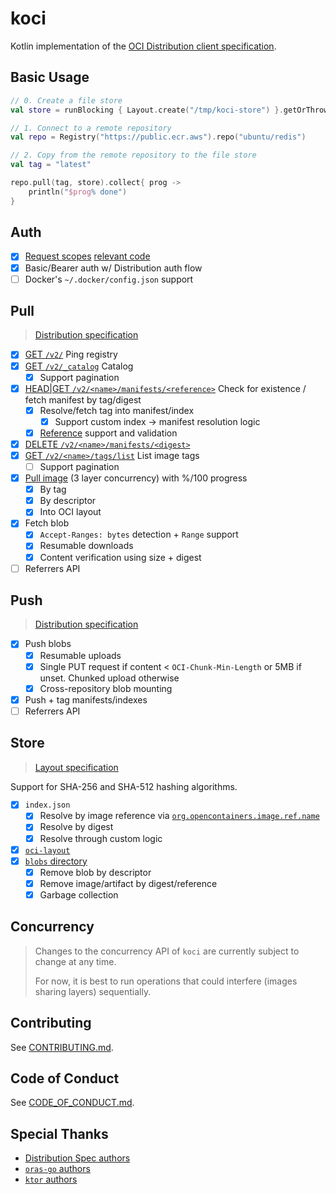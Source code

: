 # koci

Kotlin implementation of the [OCI Distribution client specification](https://github.com/opencontainers/distribution-spec/blob/master/spec.md).

## Basic Usage

```kotlin
// 0. Create a file store
val store = runBlocking { Layout.create("/tmp/koci-store") }.getOrThrow()

// 1. Connect to a remote repository
val repo = Registry("https://public.ecr.aws").repo("ubuntu/redis")

// 2. Copy from the remote repository to the file store
val tag = "latest"

repo.pull(tag, store).collect{ prog ->
    println("$prog% done")
}
```

## Auth

- [x] [Request scopes](https://distribution.github.io/distribution/spec/auth/scope/) [relevant code](https://github.com/distribution/distribution/blob/v2.7.1/registry/handlers/app.go#L915-L937)
- [x] Basic/Bearer auth w/ Distribution auth flow
- [ ] Docker's `~/.docker/config.json` support

## Pull

> [Distribution specification](https://github.com/opencontainers/distribution-spec)

- [x] [GET `/v2/`](https://distribution.github.io/distribution/spec/api/#api-version-check) Ping registry
- [x] [GET `/v2/_catalog`](https://distribution.github.io/distribution/spec/api/#listing-repositories) Catalog
  - [x] Support pagination
- [x] [HEAD|GET `/v2/<name>/manifests/<reference>`](https://distribution.github.io/distribution/spec/api/#existing-manifests) Check for existence / fetch manifest by tag/digest
  - [x] Resolve/fetch tag into manifest/index
    - [x] Support custom index -> manifest resolution logic
  - [x] [Reference](https://pkg.go.dev/github.com/distribution/reference) support and validation
- [x] [DELETE `/v2/<name>/manifests/<digest>`](https://distribution.github.io/distribution/spec/api/#deleting-a-layer)
- [x] [GET `/v2/<name>/tags/list`](https://distribution.github.io/distribution/spec/api/#listing-image-tags) List image tags
  - [ ] Support pagination
- [x] [Pull image](https://distribution.github.io/distribution/spec/api/#pulling-an-image) (3 layer concurrency) with %/100 progress
  - [x] By tag
  - [x] By descriptor
  - [x] Into OCI layout
- [x] Fetch blob
  - [x] `Accept-Ranges: bytes` detection + `Range` support
  - [x] Resumable downloads
  - [x] Content verification using size + digest
- [ ] Referrers API

## Push

> [Distribution specification](https://github.com/opencontainers/distribution-spec)

- [x] Push blobs
  - [x] Resumable uploads
  - [x] Single PUT request if content < `OCI-Chunk-Min-Length` or 5MB if unset. Chunked upload otherwise
  - [x] Cross-repository blob mounting
- [x] Push + tag manifests/indexes
- [ ] Referrers API

## Store

> [Layout specification](https://github.com/opencontainers/image-spec/blob/main/image-layout.md)

Support for SHA-256 and SHA-512 hashing algorithms.

- [x] `index.json`
  - [x] Resolve by image reference via [`org.opencontainers.image.ref.name`](https://github.com/opencontainers/image-spec/blob/main/annotations.md#pre-defined-annotation-keys)
  - [x] Resolve by digest
  - [x] Resolve through custom logic
- [x] [`oci-layout`](https://github.com/opencontainers/image-spec/blob/main/image-layout.md#oci-layout-file)
- [x] [`blobs` directory](https://github.com/opencontainers/image-spec/blob/main/image-layout.md#blobs)
  - [x] Remove blob by descriptor
  - [x] Remove image/artifact by digest/reference
  - [x] Garbage collection

## Concurrency

> Changes to the concurrency API of `koci` are currently subject to change at any time.
>
> For now, it is best to run operations that could interfere (images sharing layers) sequentially.

## Contributing

See [CONTRIBUTING.md](./.github/CONTRIBUTING.md).

## Code of Conduct

See [CODE_OF_CONDUCT.md](./.github/CODE_OF_CONDUCT.md).

## Special Thanks

- [Distribution Spec authors](https://github.com/opencontainers/distribution-spec)
- [`oras-go` authors](https://github.com/oras-project/oras-go)
- [`ktor` authors](https://github.com/ktorio/ktor)
